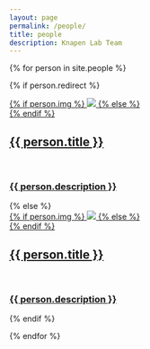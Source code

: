 ```yaml
---
layout: page
permalink: /people/
title: people
description: Knapen Lab Team
---
```


{% for person in site.people %}

{% if person.redirect %}
<div class="person">
    <div class="thumbnail">
        <a href="{{ person.redirect }}" target="_blank">
        {% if person.img %}
        <img class="thumbnailperson" src="{{ person.img }}"/>
        {% else %}
        <div class="thumbnail blankbox"></div>
        {% endif %}    
        <span>
            <h2 class="slide">{{ person.title }}</h2>
            <br/>
            <h3 class="slide">{{ person.description }}</h3>
        </span>
        </a>
    </div>
</div>
{% else %}

<div class="person">
    <div class="thumbnail">
        <a href="{{ site.baseurl }}{{ person.url }}">
        {% if person.img %}
        <img class="thumbnailperson" src="{{ person.img }}"/>
        {% else %}
        <div class="thumbnail blankbox"></div>
        {% endif %}    
        <span>
            <h2 class="slide">{{ person.title }}</h2>
            <br/>
            <h3 class="slide">{{ person.description }}</h3>
        </span>
        </a>
    </div>
</div>

{% endif %}

{% endfor %}
